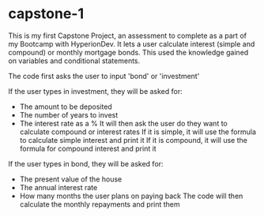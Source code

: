 # capstone-1
This is my first Capstone Project, an assessment to complete as a part of my  Bootcamp with HyperionDev. It lets a user calculate interest (simple and compound) or monthly mortgage bonds.
This used the knowledge gained on variables and conditional statements.

The code first asks the user to input 'bond' or 'investment'

If the user types in investment, they will be asked for:
* The amount to be deposited
* The number of years to invest
* The interest rate as a %
It will then ask the user do they want to calculate compound or interest rates
If it is simple, it will use the formula to calculate simple interest and print it
If it is compound, it will use the formula for compound interest and print it

If the user types in bond, they will be asked for:
* The present value of the house
* The annual interest rate
* How many months the user plans on paying back
The code will then calculate the monthly repayments and print them
